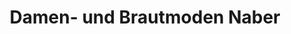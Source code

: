 ---
title: "Damen- und Brautmoden Naber"
url: /neunkirchen-a-brand/damen-und-brautmoden-naber/
shop: Kleidung
---